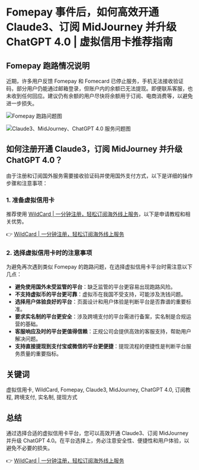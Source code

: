 # Fomepay 事件后，如何高效开通 Claude3、订阅 MidJourney 并升级 ChatGPT 4.0 | 虚拟信用卡推荐指南

## Fomepay 跑路情况说明

近期，许多用户反馈 Fomepay 和 Fomecard 已停止服务，手机无法接收验证码，部分用户仍能通过邮箱登录，但账户内的余额已无法提现。即便联系客服，也未收到任何回应。建议仍有余额的用户尽快将余额用于订阅、电商消费等，以避免进一步损失。

![Fomepay 跑路问题图](https://bbtdd.com/img/5949432448.webp)

![Claude3、MidJourney、ChatGPT 4.0 服务问题图](https://bbtdd.com/img/23120747855157.webp)

## 如何注册开通 Claude3，订阅 MidJourney 并升级 ChatGPT 4.0？

由于注册和订阅国外服务需要接收验证码并使用国外支付方式，以下是详细的操作步骤和注意事项：

### 1. 准备虚拟信用卡
推荐使用 [WildCard | 一分钟注册，轻松订阅海外线上服务](https://bbtdd.com/WildCard)，以下是申请教程和相关优势。

👉 [WildCard | 一分钟注册，轻松订阅海外线上服务](https://bbtdd.com/WildCard)

### 2. 选择虚拟信用卡时的注意事项
为避免再次遇到类似 Fomepay 的跑路问题，在选择虚拟信用卡平台时需注意以下几点：

- **避免使用国外未受监管的平台**：缺乏监管的平台更容易出现跑路风险。
- **不支持虚拟币的平台更可靠**：虚拟币在我国不受支持，可能涉及洗钱问题。
- **选择用户体验良好的平台**：页面设计和用户体验是判断平台是否靠谱的重要标准。
- **要求实名制的平台更安全**：涉及跨境支付的平台需进行备案，实名制是合规运营的基础。
- **客服响应及时的平台更值得信赖**：正规公司会提供高效的客服支持，帮助用户解决问题。
- **支持直接提现到支付宝或微信的平台更便捷**：提现流程的便捷性是判断平台服务质量的重要指标。

## 关键词
虚拟信用卡, WildCard, Fomepay, Claude3, MidJourney, ChatGPT 4.0, 订阅教程, 跨境支付, 实名制, 提现方式

## 总结
通过选择合适的虚拟信用卡平台，您可以高效开通 Claude3、订阅 MidJourney 并升级 ChatGPT 4.0。在平台选择上，务必注意安全性、便捷性和用户体验，以避免不必要的损失。

👉 [WildCard | 一分钟注册，轻松订阅海外线上服务](https://bbtdd.com/WildCard)